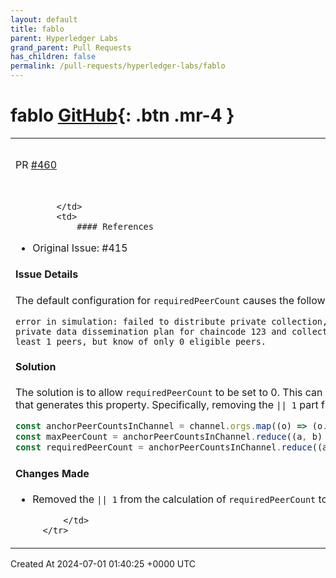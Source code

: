 ```yaml
---
layout: default
title: fablo
parent: Hyperledger Labs
grand_parent: Pull Requests
has_children: false
permalink: /pull-requests/hyperledger-labs/fablo
---
```


# fablo <span class="fs-3 right-align">[GitHub](https://github.com/hyperledger-labs/fablo){: .btn .mr-4 }</span>


<div>
    <table>
        <tr>
            <td>
                PR <a href="https://github.com/hyperledger-labs/fablo/pull/460" class=".btn">#460</a>
            </td>
            <td>
                <b>
                    chore: Refactor extendChaincodesConfig.ts to allow private data in chaincode
                </b>
            </td>
        </tr>
        <tr>
            <td>
                
            </td>
            <td>
                #### References
- Original Issue: #415

#### Issue Details

The default configuration for `requiredPeerCount` causes the following error:
```
error in simulation: failed to distribute private collection, txID 123, channel 123: could not build private data dissemination plan for chaincode 123 and collection 123: required to disseminate to at least 1 peers, but know of only 0 eligible peers.
```

#### Solution

The solution is to allow `requiredPeerCount` to be set to 0. This can be achieved by modifying the logic in the code that generates this property. Specifically, removing the `|| 1` part from the following lines of code:
```javascript
const anchorPeerCountsInChannel = channel.orgs.map((o) => (o.anchorPeers || []).length);
const maxPeerCount = anchorPeerCountsInChannel.reduce((a, b) => a + b, 0);
const requiredPeerCount = anchorPeerCountsInChannel.reduce((a, b) => Math.min(a, b), maxPeerCount) || 1;
```

#### Changes Made

- Removed the `|| 1` from the calculation of `requiredPeerCount` to allow it to be set to 0 if necessary.


            </td>
        </tr>
    </table>
    <div class="right-align">
        Created At 2024-07-01 01:40:25 +0000 UTC
    </div>
</div>

